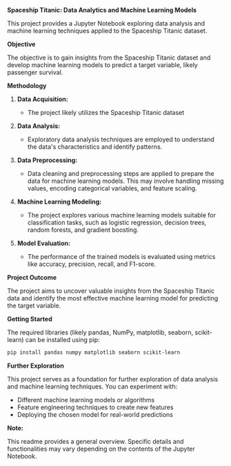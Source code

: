 **Spaceship Titanic: Data Analytics and Machine Learning Models**

This project provides a Jupyter Notebook exploring data analysis and machine learning techniques applied to the Spaceship Titanic dataset.

**Objective**

The objective is to gain insights from the Spaceship Titanic dataset and develop machine learning models to predict a target variable, likely passenger survival.

**Methodology**

1. **Data Acquisition:**
   - The project likely utilizes the Spaceship Titanic dataset
2. **Data Analysis:**
   - Exploratory data analysis techniques are employed to understand the data's characteristics and identify patterns.

3. **Data Preprocessing:**
   - Data cleaning and preprocessing steps are applied to prepare the data for machine learning models. This may involve handling missing values, encoding categorical variables, and feature scaling.

4. **Machine Learning Modeling:**
   - The project explores various machine learning models suitable for classification tasks, such as logistic regression, decision trees, random forests, and gradient boosting.

5. **Model Evaluation:**
   - The performance of the trained models is evaluated using metrics like accuracy, precision, recall, and F1-score.

**Project Outcome**

The project aims to uncover valuable insights from the Spaceship Titanic data and identify the most effective machine learning model for predicting the target variable.

**Getting Started**

The required libraries (likely pandas, NumPy, matplotlib, seaborn, scikit-learn) can be installed using pip:

```bash
pip install pandas numpy matplotlib seaborn scikit-learn
```

**Further Exploration**

This project serves as a foundation for further exploration of data analysis and machine learning techniques. You can experiment with:

* Different machine learning models or algorithms
* Feature engineering techniques to create new features
* Deploying the chosen model for real-world predictions

**Note:**

This readme provides a general overview. Specific details and functionalities may vary depending on the contents of the Jupyter Notebook.
